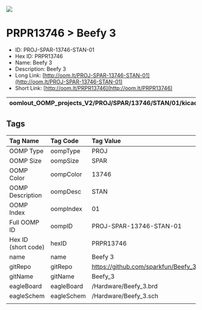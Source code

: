 


  
![][im]
# PRPR13746 > Beefy 3

- ID: PROJ-SPAR-13746-STAN-01
- Hex ID: PRPR13746
- Name: Beefy 3
- Description: Beefy 3
- Long Link: [http://oom.lt/PROJ-SPAR-13746-STAN-01](http://oom.lt/PROJ-SPAR-13746-STAN-01)
- Short Link: [http://oom.lt/PRPR13746](http://oom.lt/PRPR13746)
  

|oomlout_OOMP_projects_V2/PROJ/SPAR/13746/STAN/01/kicadPcb3dFront.png|oomlout_OOMP_projects_V2/PROJ/SPAR/13746/STAN/01/kicadPcb3dBack.png|oomlout_OOMP_projects_V2/PROJ/SPAR/13746/STAN/01/kicadPcb3d.png||
| :---: | :---: | :---: | :---: |

## Tags
  

|Tag Name|Tag Code|Tag Value|
| :--- | :--- | :--- |
|OOMP Type|oompType|PROJ|
|OOMP Size|oompSize|SPAR|
|OOMP Color|oompColor|13746|
|OOMP Description|oompDesc|STAN|
|OOMP Index|oompIndex|01|
|Full OOMP ID|oompID|PROJ-SPAR-13746-STAN-01|
|Hex ID (short code)|hexID|PRPR13746|
|name|name|Beefy 3|
|gitRepo|gitRepo|https://github.com/sparkfun/Beefy_3|
|gitName|gitName|Beefy_3|
|eagleBoard|eagleBoard|/Hardware/Beefy_3.brd|
|eagleSchem|eagleSchem|/Hardware/Beefy_3.sch|
||||



[im]: PROJ/SPAR/13746/STAN/01/kicadPcb3d_450.png
